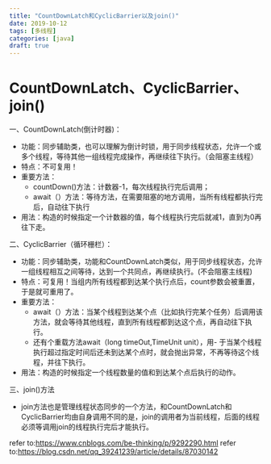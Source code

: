 ```yaml
---
title: "CountDownLatch和CyclicBarrier以及join()"
date: 2019-10-12
tags: [多线程]
categories: [java]
draft: true
---
```

# CountDownLatch、CyclicBarrier、join()  #
一、CountDownLatch(倒计时器)：

- 功能：同步辅助类，也可以理解为倒计时锁，用于同步线程状态，允许一个或多个线程，等待其他一组线程完成操作，再继续往下执行。（会阻塞主线程）
- 特点：不可复用！
- 重要方法：
    - countDown()方法：计数器-1，每次线程执行完后调用；
	- await（）方法：等待方法，在需要阻塞的地方调用，当所有线程都执行完后，自动往下执行
- 用法：构造的时候指定一个计数器的值，每个线程执行完后就减1，直到为0再往下走。

二、CyclicBarrier（循环栅栏）：

- 功能：同步辅助类，功能和CountDownLatch类似，用于同步线程状态，允许一组线程相互之间等待，达到一个共同点，再继续执行。(不会阻塞主线程)
- 特点：可复用！当组内所有线程都到达某个执行点后，count参数会被重置，于是就可重用了。
- 重要方法：
    - await（）方法：当某个线程到达某个点（比如执行完某个任务）后调用该方法，就会等待其他线程，直到所有线程都到达这个点，再自动往下执行。
    - 还有个重载方法await（long timeOut,TimeUnit unit），用- 于当某个线程执行超过指定时间后还未到达某个点时，就会抛出异常，不再等待这个线程，并往下执行。
- 用法：构造的时候指定一个线程数量的值和到达某个点后执行的动作。

三、join()方法

- join方法也是管理线程状态同步的一个方法，和CountDownLatch和CyclicBarrier均由自身调用不同的是，join的调用者为当前线程，后面的线程必须等调用join的线程执行完后才能执行。


refer to:https://www.cnblogs.com/be-thinking/p/9292290.html
refer to:https://blog.csdn.net/qq_39241239/article/details/87030142